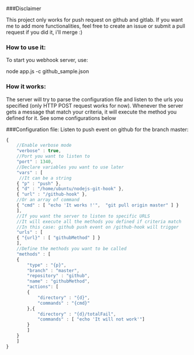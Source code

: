 ###Disclaimer

This project only works for push request on github and gitlab. If you want me to add more functionalities, feel free to create an issue or submit a pull request if you did it, i'll merge :)

### How to use it:

To start you webhook server, use:

node app.js -c github_sample.json

### How it works:

The server will try to parse the configuration file and listen to the urls you specified (only HTTP POST request works for now). Whenever the server gets a message that match your criteria, it will execute the method you defined for it.
See some configurations below

###Configuration file:
Listen to push event on github for the branch master:

```javascript
{
	//Enable verbose mode
    "verbose" : true,
	//Port you want to listen to
    "port" : 1340,
    //Declare variables you want to use later
    "vars" : [
	 //It can be a string
    { "p" : "push" },
	{ "d" : "/home/ubuntu/nodejs-git-hook" },
	{ "url" : "/github-hook" },
    //Or an array of command
	{ "cmd" : [ "echo 'It works !'",  "git pull origin master" ] }
	],
	//If you want the server to listen to specific URLS
    //It will execute all the methods you defined if criteria match
    //In this case: github push event on /github-hook will trigger
    "urls" : [
	{ "{url}" : [ "githubMethod" ] }
	],
    //Define the methods you want to be called
	"methods" : [
	{
		"type" : "{p}",
		"branch" : "master",
		"repository" : "github",
		"name" : "githubMethod",
		"actions": [
		{
			"directory" : "{d}",
			"commands" : "{cmd}"
		},{
        	"directory" : "{d}/totalFail",
			"commands" : [ "echo 'It will not work'"]
        }
        ]
	}
	]
}
```
